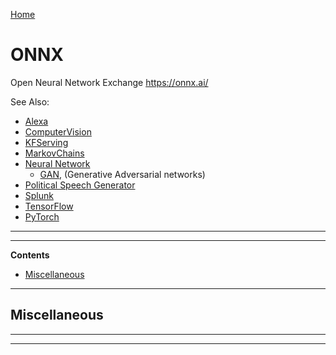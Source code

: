 [Home](Readme.md)
# ONNX

Open Neural Network Exchange
https://onnx.ai/

See Also:

 - [Alexa](Alexa.md)
 - [ComputerVision](ComputerVision.md)
 - [KFServing](KFServing.md)
 - [MarkovChains](MarkovChains.md)
 - [Neural Network](NeuralNetwork.md)
   - [GAN](GAN.md), (Generative Adversarial networks)
 - [Political Speech Generator](https://trial.dominodatalab.com/u/domino/Political_Speech_Generator/browse?)
 - [Splunk](Splunk.md)
 - [TensorFlow](TensorFlow.md)
 - [PyTorch](PyTorch.md)

---

---

**Contents**

- [Miscellaneous](ONNX.md#miscellaneous)

---

## Miscellaneous

---

---
